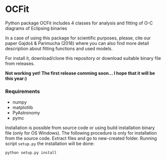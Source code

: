 # OCFit
Python package OCFit includes 4 classes for analysis and fitting of O-C diagrams of Eclipsing binaries

In a case of using this package for scientific purposes, please, cite our paper Gajdoš &
Parimucha (2018) where you can also find more detail description about fitting functions
and used models.

For install it, download/clone this repository or download suitable binary file from releases.

**Not working yet! The first release comming soon... I hope that it will be this year:)**

### Requirements
* numpy
* matplotlib
* PyAstronomy
* pymc

Installation is possible from source code or using build installation binary file (only for OS
Windows). The following procedure is only for installation from the source code. Extract
files and go to new-created folder. Running script ``setup.py`` the installation will be done:

``python setup.py install``
